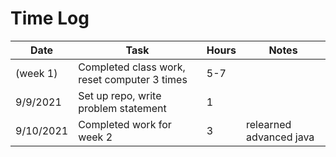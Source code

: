 # Time Log

| Date | Task | Hours | Notes|
|------|------|-------|------|
|(week 1)|Completed class work, reset computer 3 times|5-7||
|9/9/2021|Set up repo, write problem statement|1||
|9/10/2021|Completed work for week 2|3|relearned advanced java|

